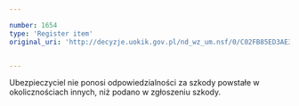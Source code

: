 ```yaml
---

number: 1654
type: 'Register item'
original_uri: 'http://decyzje.uokik.gov.pl/nd_wz_um.nsf/0/C02FB85ED3AE3641C1257602002F94B6?OpenDocument'


---
```


Ubezpieczyciel nie ponosi odpowiedzialności za szkody powstałe w okolicznościach innych, niż podano w zgłoszeniu szkody.
